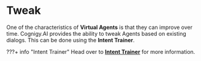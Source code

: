 # Tweak

One of the characteristics of **Virtual Agents** is that they can improve over time. Cognigy.AI provides the ability to tweak Agents based on existing dialogs. This can be done using the **Intent Trainer**.

???+ info "Intent Trainer"
    Head over to [**Intent Trainer**](https://docs.cognigy.com/v4.0/docs/intent-trainer-1) for more information.